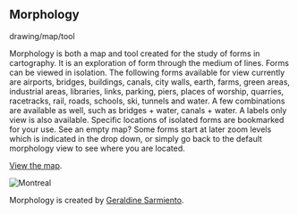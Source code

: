 ## Morphology

drawing/map/tool

Morphology is both a map and tool created for the study of forms in cartography. It is an exploration of form through the medium of lines. Forms can be viewed in isolation. The following forms available for view currently are airports, bridges, buildings, canals, city walls, earth, farms, green areas, industrial areas, libraries, links, parking, piers, places of worship, quarries, racetracks, rail, roads, schools, ski, tunnels and water. A few combinations are available as well, such as bridges + water, canals + water. A labels only view is also available. Specific locations of isolated forms are bookmarked for your use. See an empty map? Some forms start at later zoom levels which is indicated in the drop down, or simply go back to the default morphology view to see where you are located.

[View the map](https://sensescape.github.io/morphology/#11/45.5056/-73.5734).

![Montreal](https://raw.githubusercontent.com/sensescape/morphology/master/images/montreal.png)

Morphology is created by [Geraldine Sarmiento](https://twitter.com/sensescape).